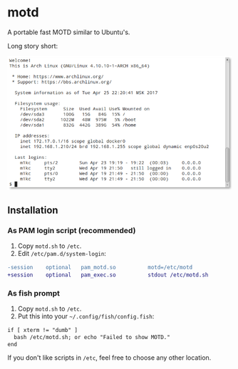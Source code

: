 # motd

A portable fast MOTD similar to Ubuntu's.

Long story short:

![screenshot](screenshot.png)


## Installation

### As PAM login script (recommended)

1. Copy `motd.sh` to `/etc`.
2. Edit `/etc/pam.d/system-login`:

```diff
-session    optional   pam_motd.so          motd=/etc/motd
+session    optional   pam_exec.so          stdout /etc/motd.sh
```

### As fish prompt

1. Copy `motd.sh` to `/etc`.
2. Put this into your `~/.config/fish/config.fish`:

```fish
if [ xterm != "dumb" ]
  bash /etc/motd.sh; or echo "Failed to show MOTD."
end
```

If you don't like scripts in `/etc`, feel free to choose any other location.
